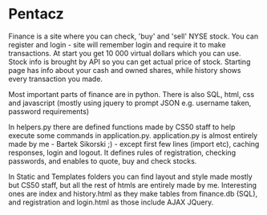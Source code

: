 # Pentacz

Finance is a site where you can check, 'buy' and 'sell' NYSE stock. You can register and login - site will remember login and require it
to make transactions. At start you get 10 000 virtual dollars which you can use. Stock info is brought by API so you can get
actual price of stock. Starting page has info about your cash and owned shares, while history shows every transaction you made.

Most important parts of finance are in python. There is also SQL, html, css and javascript (mostly using jquery to prompt JSON e.g.
username taken, password requirements)

In helpers.py there are defined functions made by CS50 staff to help execute some commands in application.py.
application.py is almost entirely made by me - Bartek Sikorski ;) - except first few lines (import etc), caching 
responses, login and logout. It defines rules of registration, checking passwords, and enables to quote, buy and check stocks.

In Static and Templates folders you can find layout and style made mostly but CS50 staff, but all the rest of htmls are entirely
made by me. Interesting ones are index and history.html as they make tables from finance.db (SQL), and registration and login.html
as those include AJAX JQuery.
